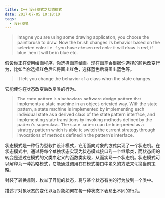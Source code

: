 ```yaml
---
title: C++ 设计模式之状态模式
date: 2017-07-05 10:18:10
tags:
  - 设计模式
---
```


> Imagine you are using some drawing application, you choose the paint brush to draw. Now the brush changes its behavior based on the selected color i.e. if you have chosen red color it will draw in red, if blue then it will be in blue etc.

假设你正在使用绘画程序，你选择画笔绘画。现在画笔会根据你选择的颜色改变行为，比如当你选择红色后它将画出红色，选择蓝色后将画出蓝色等。


> It lets you change the behavior of a class when the state changes.

它能使你在状态改变后改变类的行为。

> The state pattern is a behavioral software design pattern that implements a state machine in an object-oriented way. With the state pattern, a state machine is implemented by implementing each individual state as a derived class of the state pattern interface, and implementing state transitions by invoking methods defined by the pattern's superclass. The state pattern can be interpreted as a strategy pattern which is able to switch the current strategy through invocations of methods defined in the pattern's interface.


状态模式是一种行为型软件设计模式，它用面向对象的方式实现了一个状态机。在状态模式中，通过将每个单独状态实现为状态模式接口的一个继承类，而状态间的转变是通过在模式的父类中定义的函数类实现，从而实现一个状态机。状态模式可以解释为一种策略模式，它能通过调用在在模式接口中定义的方法来切换当前策略。



封装了转换规则，枚举了可能的状态，将与某个状态有关的行为放到一个类中。

描述了对象状态的变化以及对象如何在每一种状态下表现出不同的行为。
